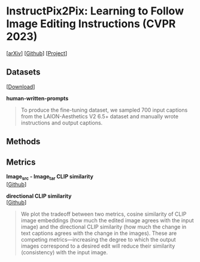 # InstructPix2Pix: Learning to Follow Image Editing Instructions (CVPR 2023)
[[arXiv](https://arxiv.org/abs/2211.09800)] [[Github](https://www.timothybrooks.com/instruct-pix2pix)] [[Project](https://github.com/timothybrooks/instruct-pix2pix)]
## Datasets <a id='datasets'></a>
[[Download](https://instruct-pix2pix.eecs.berkeley.edu/human-written-prompts.jsonl)]

**human-written-prompts**
> To produce the fine-tuning dataset, we sampled 700 input captions from the LAION-Aesthetics V2 6.5+ dataset and manually wrote instructions and output captions.

## Methods <a id='methods'></a>



## Metrics <a id='metrics'></a>

**Image<sub>src</sub> - Image<sub>tar</sub> CLIP similarity** <br>
[[Github](https://github.com/OpenAI/CLIP)]

**directional CLIP similarity** <br>
[[Github](https://github.com/OpenAI/CLIP)]

> We plot the tradeoff between two metrics, cosine similarity of CLIP image embeddings (how much the edited image agrees with the input image) and the directional CLIP similarity (how much the change in text captions agrees with the change in the images). These are competing metrics—increasing the degree to which the output images correspond to a desired edit will reduce their similarity (consistency) with the input image.
